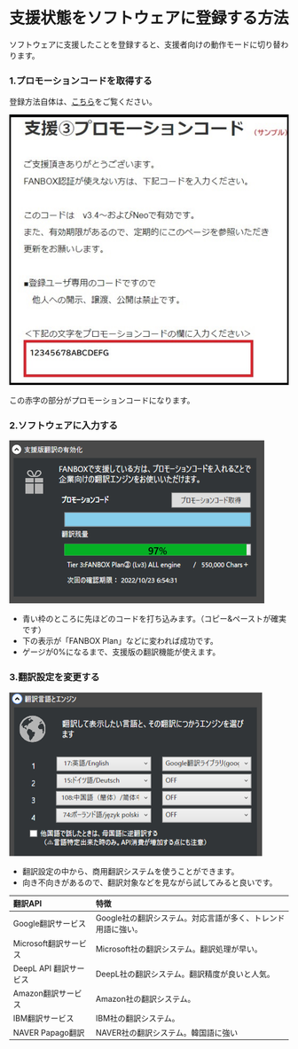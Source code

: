 # 支援状態をソフトウェアに登録する方法
ソフトウェアに支援したことを登録すると、支援者向けの動作モードに切り替わります。

### 1.プロモーションコードを取得する

登録方法自体は、[こちら](support_howto.md)をご覧ください。

![支援](images/support_howto1.jpg)

この赤字の部分がプロモーションコードになります。

### 2.ソフトウェアに入力する

![登録](images/support_enabled1.png)

* 青い枠のところに先ほどのコードを打ち込みます。（コピー&ペーストが確実です）
* 下の表示が「FANBOX Plan」などに変われば成功です。
* ゲージが0%になるまで、支援版の翻訳機能が使えます。

### 3.翻訳設定を変更する

![翻訳](images/support_enabled2.png)

* 翻訳設定の中から、商用翻訳システムを使うことができます。
* 向き不向きがあるので、翻訳対象などを見ながら試してみると良いです。

|翻訳API|特徴|
|:-----|:---|
|Google翻訳サービス|Google社の翻訳システム。対応言語が多く、トレンド用語に強い。|
|Microsoft翻訳サービス|Microsoft社の翻訳システム。翻訳処理が早い。|
|DeepL API 翻訳サービス|DeepL社の翻訳システム。翻訳精度が良いと人気。|
|Amazon翻訳サービス|Amazon社の翻訳システム。|
|IBM翻訳サービス|IBM社の翻訳システム。|
|NAVER Papago翻訳|NAVER社の翻訳システム。韓国語に強い|
